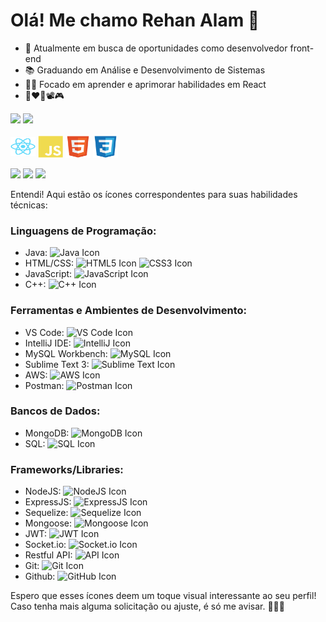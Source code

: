 # Olá! Me chamo Rehan Alam 👋

- 💼 Atualmente em busca de oportunidades como desenvolvedor front-end
- 📚 Graduando em Análise e Desenvolvimento de Sistemas
- 👨‍💻 Focado em aprender e aprimorar habilidades em React
- 🏀❤️‍🔥📽️🎮

<div>
  <img height="180em" src="https://github-readme-stats.vercel.app/api?username=Rehan018&show_icons=true&theme=tokyonight&include_all_commits=true&count_private=true"/>
  <img height="180em" src="https://github-readme-stats.vercel.app/api/top-langs/?username=Rehan018&layout=compact&langs_count=7&theme=tokyonight"/>
</div>

<div style="display: inline_block"><br>
  <img align="center" alt="Rehan-React" height="30" width="40" src="https://raw.githubusercontent.com/devicons/devicon/master/icons/react/react-original.svg">
  <img align="center" alt="Rehan-Js" height="35" width="40" src="https://raw.githubusercontent.com/devicons/devicon/master/icons/javascript/javascript-plain.svg">
  <img align="center" alt="Rehan-HTML" height="35" width="40" src="https://raw.githubusercontent.com/devicons/devicon/master/icons/html5/html5-original.svg">
  <img align="center" alt="Rehan-CSS" height="35" width="40" src="https://raw.githubusercontent.com/devicons/devicon/master/icons/css3/css3-original.svg">
</div>

<div>
  <br>
  <a href="https://www.instagram.com/rehan018/" target="_blank"><img src="https://img.shields.io/badge/-Instagram-%23E4405F?style=for-the-badge&logo=instagram&logoColor=white" target="_blank"></a>
  <a href = "mailto:rehanalam5090@gmail.com"><img src="https://img.shields.io/badge/-Gmail-%23333?style=for-the-badge&logo=gmail&logoColor=white" target="_blank"></a>
  <a href="https://www.linkedin.com/in/rehan018/" target="_blank"><img src="https://img.shields.io/badge/-LinkedIn-%230077B5?style=for-the-badge&logo=linkedin&logoColor=white" target="_blank"></a>
</div>

Entendi! Aqui estão os ícones correspondentes para suas habilidades técnicas:

### Linguagens de Programação:
- Java: ![Java Icon](https://img.icons8.com/color/48/000000/java-coffee-cup-logo.png)
- HTML/CSS: ![HTML5 Icon](https://img.icons8.com/color/48/000000/html-5.png) ![CSS3 Icon](https://img.icons8.com/color/48/000000/css3.png)
- JavaScript: ![JavaScript Icon](https://img.icons8.com/color/48/000000/javascript.png)
- C++: ![C++ Icon](https://img.icons8.com/color/48/000000/c-plus-plus-logo.png)

### Ferramentas e Ambientes de Desenvolvimento:
- VS Code: ![VS Code Icon](https://img.icons8.com/color/48/000000/visual-studio-code-2019.png)
- IntelliJ IDE: ![IntelliJ Icon](https://img.icons8.com/color/48/000000/intellij-idea.png)
- MySQL Workbench: ![MySQL Icon](https://img.icons8.com/color/48/000000/mysql-logo.png)
- Sublime Text 3: ![Sublime Text Icon](https://img.icons8.com/color/48/000000/sublime-text.png)
- AWS: ![AWS Icon](https://img.icons8.com/color/48/000000/amazon-web-services.png)
- Postman: ![Postman Icon](https://img.icons8.com/color/48/000000/api-settings.png)

### Bancos de Dados:
- MongoDB: ![MongoDB Icon](https://img.icons8.com/color/48/000000/mongodb.png)
- SQL: ![SQL Icon](https://img.icons8.com/ios-filled/50/000000/sql.png)

### Frameworks/Libraries:
- NodeJS: ![NodeJS Icon](https://img.icons8.com/color/48/000000/nodejs.png)
- ExpressJS: ![ExpressJS Icon](https://img.icons8.com/color/48/000000/express.png)
- Sequelize: ![Sequelize Icon](https://img.icons8.com/color/48/000000/database.png)
- Mongoose: ![Mongoose Icon](https://img.icons8.com/color/48/000000/mongodb.png)
- JWT: ![JWT Icon](https://img.icons8.com/color/48/000000/json-web-token.png)
- Socket.io: ![Socket.io Icon](https://img.icons8.com/ios-filled/50/000000/socket-io.png)
- Restful API: ![API Icon](https://img.icons8.com/ios-filled/50/000000/api-settings.png)
- Git: ![Git Icon](https://img.icons8.com/color/48/000000/git.png)
- Github: ![GitHub Icon](https://img.icons8.com/ios-filled/50/000000/github.png)

Espero que esses ícones deem um toque visual interessante ao seu perfil! Caso tenha mais alguma solicitação ou ajuste, é só me avisar. 👨‍💻✨

